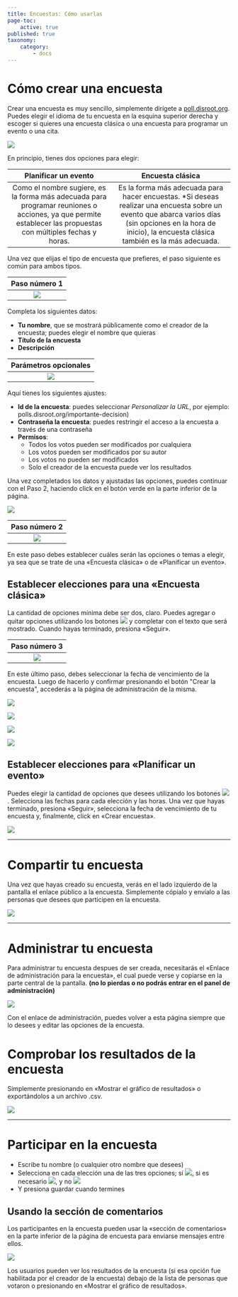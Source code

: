 ```yaml
---
title: Encuestas: Cómo usarlas
page-toc:
    active: true
published: true
taxonomy:
    category:
        - docs
---
```


# Cómo crear una encuesta

Crear una encuesta es muy sencillo, simplemente dirígete a [poll.disroot.org](https://poll.disroot.org/). Puedes elegir el idioma de tu encuesta en la esquina superior derecha y escoger si quieres una encuesta clásica o una encuesta para programar un evento o una cita.

![](es/encuestas.png)

En principio, tienes dos opciones para elegir:

|**Planificar un evento**|**Encuesta clásica**|
|:--:|:--:|
|Como el nombre sugiere, es la forma más adecuada para programar reuniones o acciones, ya que permite establecer las propuestas con múltiples fechas y horas.|Es la forma más adecuada para hacer encuestas. *Si deseas realizar una encuesta sobre un evento que abarca varios días (sin opciones en la hora de inicio), la encuesta clásica también es la más adecuada.|

Una vez que elijas el tipo de encuesta que prefieres, el paso siguiente es común para ambos tipos.

|Paso número 1|
|:--:|
|![](es/primer_paso.png)|

Completa los siguientes datos:
* **Tu nombre**, que se mostrará públicamente como el creador de la encuesta; puedes elegir el nombre que quieras
* **Título de la encuesta**
* **Descripción**

|Parámetros opcionales|
|:--:|
|![](es/parametros_opcionales.png)|

Aquí tienes los siguientes ajustes:

* **Id de la encuesta**: puedes seleccionar *Personalizar la URL*, por ejemplo: polls.disroot.org/importante-decision)
* **Contraseña la encuesta**: puedes restringir el acceso a la encuesta a través de una contraseña
* **Permisos**:
    - Todos los votos pueden ser modificados por cualquiera
    - Los votos pueden ser modificados por su autor
    - Los votos no pueden ser modificados
    - Solo el creador de la encuesta puede ver los resultados

Una vez completados los datos y ajustadas las opciones, puedes continuar con el Paso 2, haciendo click en el botón verde en la parte inferior de la página.

![](es/primer_paso_2.png)



|Paso número 2|
|:--:|
|![](es/segundo_paso.png)|

En este paso debes establecer cuáles serán las opciones o temas a elegir, ya sea que se trate de una «Encuesta clásica» o de «Planificar un evento».

## Establecer elecciones para una «Encuesta clásica»
La cantidad de opciones mínima debe ser dos, claro. Puedes agregar o quitar opciones utilizando los botones ![](es/elecciones_boton.png) y completar con el texto que será mostrado. Cuando hayas terminado, presiona «Seguir».

|Paso número 3|
|:--:|
|![](es/tercer_paso.png)|

En este último paso, debes seleccionar la fecha de vencimiento de la encuesta. Luego de hacerlo y confirmar presionando el botón "Crear la encuesta", accederás a la página de administración de la misma.

![](es/admin_encuesta.png)

![](es/admin_encuesta_2.png)

![](es/admin_encuesta_3.png)

![](es/admin_encuesta_4.png)

## Establecer elecciones para «Planificar un evento»
Puedes elegir la cantidad de opciones que desees utilizando los botones ![](es/elecciones_boton.png). Selecciona las fechas para cada elección y las horas. Una vez que hayas terminado, presiona «Seguir», selecciona la fecha de vencimiento de tu encuesta y, finalmente, click en «Crear encuesta».

![](es/planificacion_paso_2.png)

----------

# Compartir tu encuesta
Una vez que hayas creado su encuesta, verás en el lado izquierdo de la pantalla el enlace público a la encuesta. Simplemente cópialo y envíalo a las personas que desees que participen en la encuesta.


![](en/polls7.gif)

----------

# Administrar tu encuesta
Para administrar tu encuesta despues de ser creada, necesitarás el «Enlace de administración para la encuesta», el cual puede verse y copiarse en la parte central de la pantalla. **(no lo pierdas o no podrás entrar en el panel de administración)**

![](en/polls3.png)

Con el enlace de administración, puedes volver a esta página siempre que lo desees y editar las opciones de la encuesta.

# Comprobar los resultados de la encuesta
Simplemente presionando en «Mostrar el gráfico de resultados» o exportándolos a un archivo .csv.

![](en/polls8.gif)

----------

# Participar en la encuesta
* Escribe tu nombre (o cualquier otro nombre que desees)
* Selecciona en cada elección una de las tres opciones; sí ![](en/polls4.png?resize=32,22), si es necesario ![](en/polls5.png?resize=31,20), y no ![](en/polls6.png?resize=32,21)
* Y presiona guardar cuando termines

## Usando la sección de comentarios
Los participantes en la encuesta pueden usar la «sección de comentarios» en la parte inferior de la página de encuesta para enviarse mensajes entre ellos.

![](en/polls9.gif)

Los usuarios pueden ver los resultados de la encuesta (si esa opción fue habilitada por el creador de la encuesta) debajo de la lista de personas que votaron o presionando en «Mostrar el gráfico de resultados».
